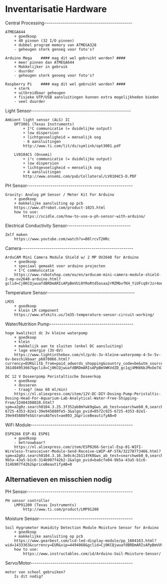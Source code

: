 Inventarisatie Hardware
=======

Central Processing--------------------------------------------

    ATMEGA644
        + goedkoop
        + 40 pinnen (32 I/O pinnen)
        + dubbel program memory van ATMEGA328
        - geheugen sterk genoeg voor foto's?
        
    Arduino Mega    #### mag dit wel gebruikt worden? ####
        + meer pinnen dan ATMEGA644
        + Makkelijker in gebruik
        - duurder
        - geheugen sterk genoeg voor foto's?

    Raspberry Pi    #### mag dit wel gebruikt worden? ####
        + sterk
        + uitbreidbaar geheugen
        + fisieke UTP/USB aansluitingen kunnen extra mogelijkheden bieden
        - veel duurder

Light Sensor--------------------------------------------------

    Ambient light sensor (ALS) IC
        OPT3001 (Texas Instruments)
            + I²C communicatie (= duidelijke output)
            + low dispersion
            + lichtgevoeligheid = menselijk oog
            - 6 aansluitingen
            http://www.ti.com/lit/ds/symlink/opt3001.pdf
            
        LV0104CS (Onsemi)
            + i²c communicatie (= duidelijke output)
            + low dispersion
            + lichtgevoeligheid = menselijk oog
            + 4 aansluitingen
            http://www.onsemi.com/pub/Collateral/LV0104CS-D.PDF
            
PH Sensor-----------------------------------------------------

    Gravity: Analog pH Sensor / Meter Kit For Arduino
        + goedkoop
        + makkelijke aansluiting op pcb
        https://www.dfrobot.com/product-1025.html
        how to use:
            https://scidle.com/how-to-use-a-ph-sensor-with-arduino/
            
Electrical Conductivity Sensor--------------------------------
    
    Zelf maken
        https://www.youtube.com/watch?v=B0lrcvT2HRc
    
Camera--------------------------------------------------------
    
    ArduCAM Mini Camera Module Shield w/ 2 MP OV2640 for Arduino
        + goedkoop
        + speciaal gemaakt voor arduino projecten
        + I²C communicatie
        https://www.robotshop.com/eu/en/arducam-mini-camera-module-shield-2-mp-ov2640-arduino.html?gclid=Cj0KCQjwuafdBRDmARIsAPpBmVUi0YRoRtd5osaa2rMZMbvfKH_YiUFcq9rJzr4onahy1zTNfeqEHioaAtWFEALw_wcB
    
Temperature Sensor--------------------------------------------

    LM35
        + goedkoop
        + klein LM component
        https://www.efxkits.us/lm35-temperature-sensor-circuit-working/

Water/Nutrition Pump------------------------------------------

    hoge kwaliteit dc 3v kleine waterpomp
        + goedkoop
        + klein
        + makkelijk aan te sluiten (enkel DC aansluiting)
        + lage energie (3V-6V)
        https://www.lightinthebox.com/nl/p/dc-3v-kleine-waterpomp-4-5v-5v-6v-beschikbaar_p6070066.html?currency=EUR&litb_from=paid_adwords_shopping&country_code=be&utm_source=google_shopping&utm_medium=cpc&adword_mt=&adword_ct=223877363966&adword_kw=&adword_pos=1o1&adword_pl=&adword_net=g&adword_tar=&adw_src_id=4594603293_855506788_45795275174_pla-361404953667&gclid=Cj0KCQjwuafdBRDmARIsAPpBmVWKVdZD_gc1qj4MH86bJMxOe7419tGs_uNU7Yr1u_7QDa_opzLxonEaAvn1EALw_wcB
        
    DC 12 V Doseerpomp Peristaltische Doseerkop
        + goedkoop
        + dosseren
        - traag? (max 60 ml/min)
        https://nl.aliexpress.com/item/12V-DC-DIY-Dosing-Pump-Peristaltic-Dosing-Head-For-Aquarium-Lab-Analytical-Water-Free-Shipping-From/32404308028.html?spm=a2g0z.search0104.3.25.3f352ab0mYwk9g&ws_ab_test=searchweb0_0,searchweb201602_5_10065_10068_5726820_10843_10546_10059_10884_10548_10887_10696_100031_5726920_10084_10083_10103_10618_10304_10307_10820_449,searchweb201603_45,ppcSwitch_5&algo_expid=0572c925-6725-4353-82e1-39e945880fe5-3&algo_pvid=0572c925-6725-4353-82e1-39e945880fe5&transAbTest=ae803_2&priceBeautifyAB=0

WiFi Module---------------------------------------------------
        
    ESP8266 ESP-01 ESP01
        + goedkoop
        - betrouwbaar?
        https://nl.aliexpress.com/item/ESP8266-Serial-Esp-01-WIFI-Wireless-Transceiver-Module-Send-Receive-LWIP-AP-STA/32278773466.html?spm=a2g0z.search0104.3.16.3e0c4c2b114YK0&ws_ab_test=searchweb0_0,searchweb201602_5_10065_10068_5726815_10843_10059_10884_10887_10696_100031_10084_10083_5726915_10103_10618_10304_10307_10820_10821_10302,searchweb201603_60,ppcSwitch_5&algo_expid=ba6cfe04-9b5a-43a5-b1c6-314b907f42b2-2&algo_pvid=ba6cfe04-9b5a-43a5-b1c6-314b907f42b2&priceBeautifyAB=0
        

## Alternatieven en misschien nodig ######

PH Sensor-----------------------------------------------------

    PH sensor controller
        LMP91200 (Texas Instruments)
            http://www.ti.com/product/LMP91200
            
Moisture Sensor-----------------------------------------------
    
    Soil Hygrometer Humidity Detection Module Moisture Sensor for Arduino
        + goedkoop
        + makkelijke aansluiting op pcb
        https://www.gearbest.com/lcd-led-display-module/pp_1604163.html?wid=1433363&currency=EUR&vip=4494060&gclid=Cj0KCQjwuafdBRDmARIsAPpBmVUVZ4v3PHXDPaJaefT5DMdvNO3SS2K4qrhyFczvhqV0_jlU99c4Qq8aAjazEALw_wcB
        how to use:
            https://www.instructables.com/id/Arduino-Soil-Moisture-Sensor/
    
Servo/Motor---------------------------------------------------

    motor van school gebruiken?
        Is dit nodig?